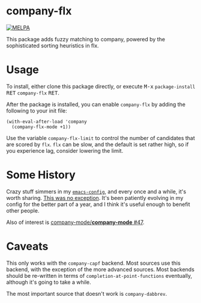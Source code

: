 company-flx
===========

[![MELPA](http://melpa.org/packages/company-flx-badge.svg)](http://melpa.org/#/company-flx)

This package adds fuzzy matching to company, powered by the sophisticated sorting heuristics in flx.

Usage
=====

To install, either clone this package directly, or execute <kbd>M-x</kbd> `package-install` <kbd>RET</kbd> `company-flx` <kbd>RET</kbd>.

After the package is installed, you can enable `company-flx` by adding the following to your init file:

```emacs
(with-eval-after-load 'company
  (company-flx-mode +1))
```

Use the variable `company-flx-limit` to control the number of candidates that are scored by `flx`. `flx` can be slow, and the default is set rather high, so if you experience lag, consider lowering the limit.

Some History
============

Crazy stuff simmers in my [`emacs-config`](https://github.com/PythonNut/emacs-config), and every once and a while, it's worth sharing. [This was no exception](https://github.com/PythonNut/emacs-config/blob/f1df3ac16410bfa72d88855325bd6c2de56f587b/modules/config-helm.el#L33#L89). It's been patiently evolving in my config for the better part of a year, and I think it's useful enough to benefit other people.

Also of interest is [company-mode/**company-mode** #47](https://github.com/company-mode/company-mode/issues/47).

Caveats
=======

This only works with the `company-capf` backend. Most sources use this backend, with the exception of the more advanced sources. Most backends should be re-written in terms of `completion-at-point-functions` eventually, although it's going to take a while.

The most important source that doesn't work is `company-dabbrev`.
